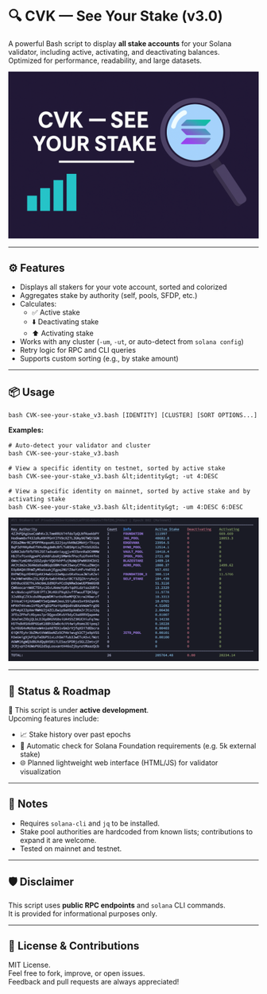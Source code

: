 # 🔍 CVK — See Your Stake (v3.0)

A powerful Bash script to display **all stake accounts** for your Solana validator, including active, activating, and deactivating balances.  
Optimized for performance, readability, and large datasets.

![Banner](cvk-see-your-stake-banner.png)

---

## ⚙️ Features

- Displays all stakers for your vote account, sorted and colorized
- Aggregates stake by authority (self, pools, SFDP, etc.)
- Calculates:
  - ✅ Active stake
  - ⬇️ Deactivating stake
  - ⬆️ Activating stake
- Works with any cluster (```-um```, ```-ut```, or auto-detect from ```solana config```)
- Retry logic for RPC and CLI queries
- Supports custom sorting (e.g., by stake amount)

---

## 📦 Usage

```
bash CVK-see-your-stake_v3.bash [IDENTITY] [CLUSTER] [SORT OPTIONS...]
```

**Examples:**

```
# Auto-detect your validator and cluster  
bash CVK-see-your-stake_v3.bash
```

```
# View a specific identity on testnet, sorted by active stake  
bash CVK-see-your-stake_v3.bash &lt;identity&gt; -ut 4:DESC
```

```
# View a specific identity on mainnet, sorted by active stake and by activating stake   
bash CVK-see-your-stake_v3.bash &lt;identity&gt; -um 4:DESC 6:DESC
```

![CVK — See Your Stake v.3.0 Usage Example](CVK-see-your-stake-v3-example.png)  

---

## 📌 Status & Roadmap

🧪 This script is under **active development**.  
Upcoming features include:

- 📈 Stake history over past epochs  
- 🧮 Automatic check for Solana Foundation requirements (e.g. 5k external stake)  
- 🌐 Planned lightweight web interface (HTML/JS) for validator visualization

---

## 🧾 Notes

- Requires ```solana-cli``` and ```jq``` to be installed.
- Stake pool authorities are hardcoded from known lists; contributions to expand it are welcome.
- Tested on mainnet and testnet.

---

## 🛡️ Disclaimer

This script uses **public RPC endpoints** and ```solana``` CLI commands.  
It is provided for informational purposes only.  

---

## 🤝 License & Contributions

MIT License.  
Feel free to fork, improve, or open issues.  
Feedback and pull requests are always appreciated!
